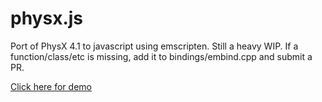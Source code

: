 # physx.js
Port of PhysX 4.1 to javascript using emscripten. Still a heavy WIP. If a function/class/etc is missing, add it to bindings/embind.cpp and submit a PR.

[Click here for demo](https://luisfonsivevo.github.io/physx.js/demo/)
